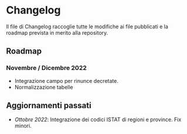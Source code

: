 # Changelog

Il file di Changelog raccoglie tutte le modifiche ai file pubblicati e la roadmap prevista in merito alla repository.

## Roadmap
### Novembre / Dicembre 2022
- Integrazione campo per rinunce decretate.
- Normalizzazione tabelle

## Aggiornamenti passati

- *Ottobre 2022*: Integrazione dei codici ISTAT di regioni e province. Fix minori. 



